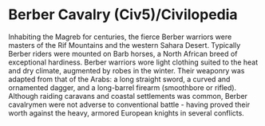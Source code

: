# Berber Cavalry (Civ5)/Civilopedia

Inhabiting the Magreb for centuries, the fierce Berber warriors were masters of the Rif Mountains and the western Sahara Desert. Typically Berber riders were mounted on Barb horses, a North African breed of exceptional hardiness. Berber warriors wore light clothing suited to the heat and dry climate, augmented by robes in the winter. Their weaponry was adapted from that of the Arabs: a long straight sword, a curved and ornamented dagger, and a long-barrel firearm (smoothbore or rifled). Although raiding caravans and coastal settlements was common, Berber cavalrymen were not adverse to conventional battle - having proved their worth against the heavy, armored European knights in several conflicts.